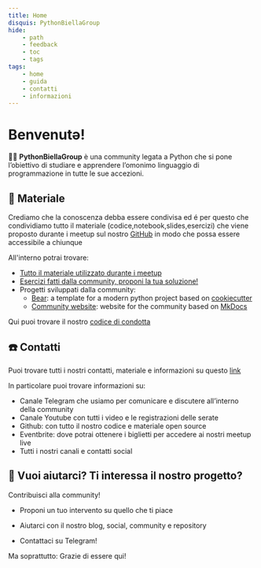 ```yaml
---
title: Home
disquis: PythonBiellaGroup
hide:
    - path
    - feedback
    - toc
    - tags
tags:
    - home
    - guida
    - contatti
    - informazioni
---
```


# Benvenutə!

👨‍💻 **PythonBiellaGroup** è una community legata a Python che si pone l’obiettivo di studiare e apprendere l’omonimo linguaggio di programmazione in tutte le sue accezioni.


## 🚀 Materiale
Crediamo che la conoscenza debba essere condivisa ed é per questo che condividiamo tutto il materiale (codice,notebook,slides,esercizi) che viene proposto durante i meetup sul nostro [GitHub](https://github.com/PythonBiellaGroup) in modo che possa essere accessibile a chiunque

All'interno potrai trovare:

* [Tutto il materiale utilizzato durante i meetup](https://github.com/PythonBiellaGroup/MaterialeSerate)
* [Esercizi fatti dalla community, proponi la tua soluzione!](https://github.com/PythonBiellaGroup/Esercizi)
* Progetti sviluppati dalla community:
    - [Bear](https://github.com/PythonBiellaGroup/Bear): a template for a modern python project based on [cookiecutter](https://cookiecutter.readthedocs.io/en/stable/)
    - [Community website](https://github.com/PythonBiellaGroup/website): website for the community based on [MkDocs](https://mkdocs.readthedocs.io/en/stable/)

Qui puoi trovare il nostro [codice di condotta](code_conduct.md)

## ☎️ Contatti

Puoi trovare tutti i nostri contatti, materiale e informazioni su questo [link](https://info.pythonbiellagroup.it/)

In particolare puoi trovare informazioni su:

* Canale Telegram che usiamo per comunicare e discutere all’interno della community
* Canale Youtube con tutti i video e le registrazioni delle serate
* Github: con tutto il nostro codice e materiale open source
* Eventbrite: dove potrai ottenere i biglietti per accedere ai nostri meetup live
* Tutti i nostri canali e contatti social


## 🤲 Vuoi aiutarci? Ti interessa il nostro progetto?
Contribuisci alla community!

* Proponi un tuo intervento su quello che ti piace

* Aiutarci con il nostro blog, social, community e repository

* Contattaci su Telegram!

Ma soprattutto: Grazie di essere qui!